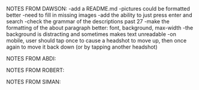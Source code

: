 NOTES FROM DAWSON:
-add a README.md
-pictures could be formatted better
-need to fill in missing images
-add the ability to just press enter and search
-check the grammar of the descriptions past 27
-make the formatting of the about paragraph better: font, background, max-width
-the background is distracting and sometimes makes text unreadable
-on mobile, user should tap once to cause a headshot to move up, then once again to move it back down (or by tapping another headshot)

NOTES FROM ABDI:

NOTES FROM ROBERT:

NOTES FROM SIMAN: